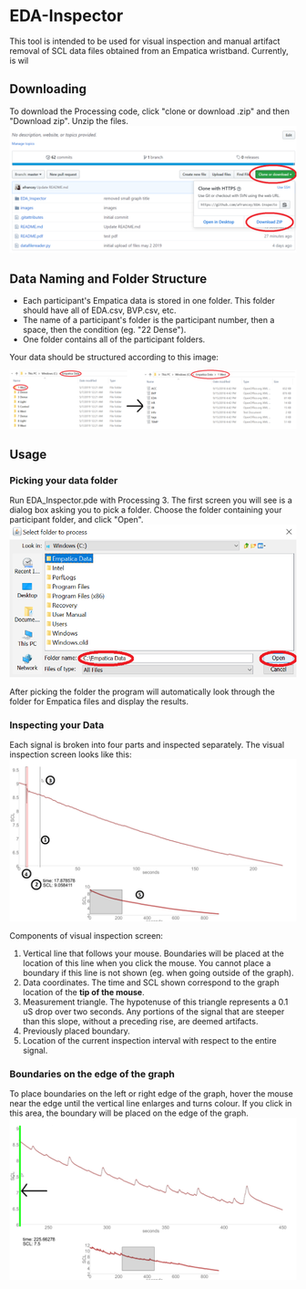 # EDA-Inspector

This tool is intended to be used for visual inspection and manual artifact removal of SCL data files obtained from an Empatica wristband. Currently, is wil

## Downloading
To download the Processing code, click "clone or download .zip" and then "Download zip". Unzip the files.
![downloading](https://github.com/afrancey/EDA-Inspector/blob/master/images/downloading.PNG)

## Data Naming and Folder Structure
* Each participant's Empatica data is stored in one folder. This folder should have all of EDA.csv, BVP.csv, etc.
* The name of a participant's folder is the participant number, then a space, then the condition (eg. "22 Dense").
* One folder contains all of the participant folders.

Your data should be structured according to this image:

![folders](https://github.com/afrancey/EDA-Inspector/blob/master/images/folders.png)

## Usage
### Picking your data folder
Run EDA_Inspector.pde with Processing 3. The first screen you will see is a dialog box asking you to pick a folder. Choose the folder containing your participant folder, and click "Open".
![choosing](https://github.com/afrancey/EDA-Inspector/blob/master/images/choosing.png)

After picking the folder the program will automatically look through the folder for Empatica files and display the results.

### Inspecting your Data
Each signal is broken into four parts and inspected separately. The visual inspection screen looks like this:
![inspection](https://github.com/afrancey/EDA-Inspector/blob/master/images/inspection.png)

Components of visual inspection screen:
1. Vertical line that follows your mouse. Boundaries will be placed at the location of this line when you click the mouse. You cannot place a boundary if this line is not shown (eg. when going outside of the graph).
2. Data coordinates. The time and SCL shown correspond to the graph location of the **tip of the mouse**.
3. Measurement triangle. The hypotenuse of this triangle represents a 0.1 uS drop over two seconds. Any portions of the signal that are steeper than this slope, without a preceding rise, are deemed artifacts.
4. Previously placed boundary.
5. Location of the current inspection interval with respect to the entire signal.

### Boundaries on the edge of the graph
To place boundaries on the left or right edge of the graph, hover the mouse near the edge until the vertical line enlarges and turns colour. If you click in this area, the boundary will be placed on the edge of the graph.
![snapping](https://github.com/afrancey/EDA-Inspector/blob/master/images/snapping.png)


